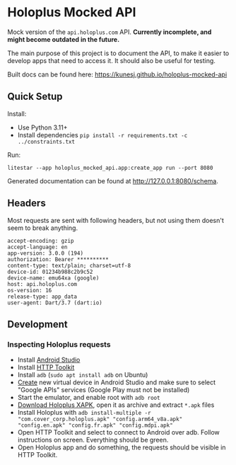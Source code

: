 # Holoplus Mocked API

Mock version of the `api.holoplus.com` API. **Currently incomplete, and might become outdated in the future.** 

The main purpose of this project is to document the API, to make it easier to develop apps that need to access it.
It should also be useful for testing.

Built docs can be found here: https://kunesj.github.io/holoplus-mocked-api


## Quick Setup

Install:

- Use Python 3.11+
- Install dependencies `pip install -r requirements.txt -c ../constraints.txt`

Run:

```shell
litestar --app holoplus_mocked_api.app:create_app run --port 8080
```

Generated documentation can be found at http://127.0.0.1:8080/schema.


## Headers

Most requests are sent with following headers, but not using them doesn't seem to break anything.

```
accept-encoding: gzip
accept-language: en
app-version: 3.0.0 (194)
authorization: Bearer **********
content-type: text/plain; charset=utf-8
device-id: 01234b988c2b9c52
device-name: emu64xa (google)
host: api.holoplus.com
os-version: 16
release-type: app_data
user-agent: Dart/3.7 (dart:io)
```


## Development

### Inspecting Holoplus requests

- Install [Android Studio](https://developer.android.com/studio)
- Install [HTTP Toolkit](https://httptoolkit.com/)
- Install `adb` (`sudo apt install adb` on Ubuntu)
- [Create](https://developer.android.com/studio/run/managing-avds) new virtual device in Android Studio and make sure to select "Google APIs" services (Google Play must not be installed)
- Start the emulator, and enable root with `adb root`
- [Download Holoplus XAPK](https://apkpure.com/holoplus/com.cover_corp.holoplus), open it as archive and extract `*.apk` files
- Install Holoplus with `adb install-multiple -r "com.cover_corp.holoplus.apk" "config.arm64_v8a.apk" "config.en.apk" "config.fr.apk" "config.mdpi.apk"`
- Open HTTP Toolkit and select to connect to Android over adb. Follow instructions on screen. Everything should be green.
- Open Holoplus app and do something, the requests should be visible in HTTP Toolkit.
